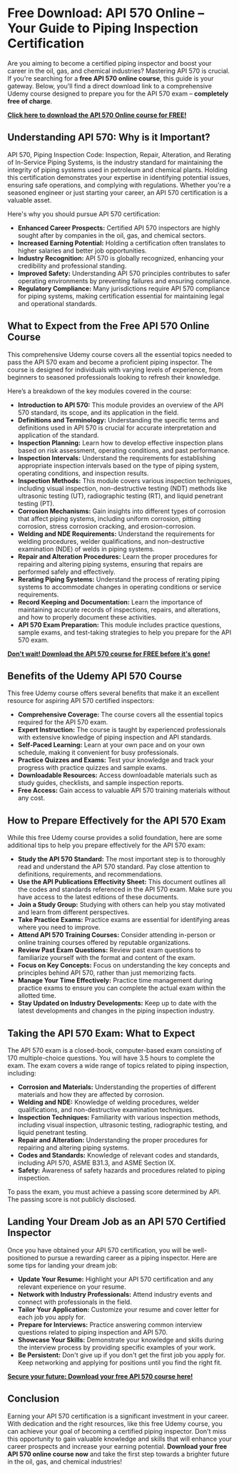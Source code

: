 # Free Download: API 570 Online – Your Guide to Piping Inspection Certification

Are you aiming to become a certified piping inspector and boost your career in the oil, gas, and chemical industries? Mastering API 570 is crucial. If you're searching for a **free API 570 online course**, this guide is your gateway. Below, you'll find a direct download link to a comprehensive Udemy course designed to prepare you for the API 570 exam – **completely free of charge**.

[**Click here to download the API 570 Online course for FREE!**](https://udemywork.com/api-570-online)

## Understanding API 570: Why is it Important?

API 570, Piping Inspection Code: Inspection, Repair, Alteration, and Rerating of In-Service Piping Systems, is the industry standard for maintaining the integrity of piping systems used in petroleum and chemical plants. Holding this certification demonstrates your expertise in identifying potential issues, ensuring safe operations, and complying with regulations. Whether you're a seasoned engineer or just starting your career, an API 570 certification is a valuable asset.

Here's why you should pursue API 570 certification:

*   **Enhanced Career Prospects:** Certified API 570 inspectors are highly sought after by companies in the oil, gas, and chemical sectors.
*   **Increased Earning Potential:** Holding a certification often translates to higher salaries and better job opportunities.
*   **Industry Recognition:** API 570 is globally recognized, enhancing your credibility and professional standing.
*   **Improved Safety:**  Understanding API 570 principles contributes to safer operating environments by preventing failures and ensuring compliance.
*   **Regulatory Compliance:** Many jurisdictions require API 570 compliance for piping systems, making certification essential for maintaining legal and operational standards.

## What to Expect from the Free API 570 Online Course

This comprehensive Udemy course covers all the essential topics needed to pass the API 570 exam and become a proficient piping inspector. The course is designed for individuals with varying levels of experience, from beginners to seasoned professionals looking to refresh their knowledge.

Here’s a breakdown of the key modules covered in the course:

*   **Introduction to API 570:** This module provides an overview of the API 570 standard, its scope, and its application in the field.
*   **Definitions and Terminology:** Understanding the specific terms and definitions used in API 570 is crucial for accurate interpretation and application of the standard.
*   **Inspection Planning:** Learn how to develop effective inspection plans based on risk assessment, operating conditions, and past performance.
*   **Inspection Intervals:** Understand the requirements for establishing appropriate inspection intervals based on the type of piping system, operating conditions, and inspection results.
*   **Inspection Methods:** This module covers various inspection techniques, including visual inspection, non-destructive testing (NDT) methods like ultrasonic testing (UT), radiographic testing (RT), and liquid penetrant testing (PT).
*   **Corrosion Mechanisms:** Gain insights into different types of corrosion that affect piping systems, including uniform corrosion, pitting corrosion, stress corrosion cracking, and erosion-corrosion.
*   **Welding and NDE Requirements:** Understand the requirements for welding procedures, welder qualifications, and non-destructive examination (NDE) of welds in piping systems.
*   **Repair and Alteration Procedures:** Learn the proper procedures for repairing and altering piping systems, ensuring that repairs are performed safely and effectively.
*   **Rerating Piping Systems:** Understand the process of rerating piping systems to accommodate changes in operating conditions or service requirements.
*   **Record Keeping and Documentation:** Learn the importance of maintaining accurate records of inspections, repairs, and alterations, and how to properly document these activities.
*   **API 570 Exam Preparation:** This module includes practice questions, sample exams, and test-taking strategies to help you prepare for the API 570 exam.

[**Don't wait! Download the API 570 course for FREE before it's gone!**](https://udemywork.com/api-570-online)

## Benefits of the Udemy API 570 Course

This free Udemy course offers several benefits that make it an excellent resource for aspiring API 570 certified inspectors:

*   **Comprehensive Coverage:** The course covers all the essential topics required for the API 570 exam.
*   **Expert Instruction:** The course is taught by experienced professionals with extensive knowledge of piping inspection and API standards.
*   **Self-Paced Learning:** Learn at your own pace and on your own schedule, making it convenient for busy professionals.
*   **Practice Quizzes and Exams:** Test your knowledge and track your progress with practice quizzes and sample exams.
*   **Downloadable Resources:** Access downloadable materials such as study guides, checklists, and sample inspection reports.
*   **Free Access:** Gain access to valuable API 570 training materials without any cost.

## How to Prepare Effectively for the API 570 Exam

While this free Udemy course provides a solid foundation, here are some additional tips to help you prepare effectively for the API 570 exam:

*   **Study the API 570 Standard:** The most important step is to thoroughly read and understand the API 570 standard. Pay close attention to definitions, requirements, and recommendations.
*   **Use the API Publications Effectivity Sheet:** This document outlines all the codes and standards referenced in the API 570 exam. Make sure you have access to the latest editions of these documents.
*   **Join a Study Group:** Studying with others can help you stay motivated and learn from different perspectives.
*   **Take Practice Exams:** Practice exams are essential for identifying areas where you need to improve.
*   **Attend API 570 Training Courses:** Consider attending in-person or online training courses offered by reputable organizations.
*   **Review Past Exam Questions:** Review past exam questions to familiarize yourself with the format and content of the exam.
*   **Focus on Key Concepts:** Focus on understanding the key concepts and principles behind API 570, rather than just memorizing facts.
*   **Manage Your Time Effectively:** Practice time management during practice exams to ensure you can complete the actual exam within the allotted time.
*   **Stay Updated on Industry Developments:** Keep up to date with the latest developments and changes in the piping inspection industry.

## Taking the API 570 Exam: What to Expect

The API 570 exam is a closed-book, computer-based exam consisting of 170 multiple-choice questions. You will have 3.5 hours to complete the exam. The exam covers a wide range of topics related to piping inspection, including:

*   **Corrosion and Materials:** Understanding the properties of different materials and how they are affected by corrosion.
*   **Welding and NDE:** Knowledge of welding procedures, welder qualifications, and non-destructive examination techniques.
*   **Inspection Techniques:** Familiarity with various inspection methods, including visual inspection, ultrasonic testing, radiographic testing, and liquid penetrant testing.
*   **Repair and Alteration:** Understanding the proper procedures for repairing and altering piping systems.
*   **Codes and Standards:** Knowledge of relevant codes and standards, including API 570, ASME B31.3, and ASME Section IX.
*   **Safety:** Awareness of safety hazards and procedures related to piping inspection.

To pass the exam, you must achieve a passing score determined by API. The passing score is not publicly disclosed.

## Landing Your Dream Job as an API 570 Certified Inspector

Once you have obtained your API 570 certification, you will be well-positioned to pursue a rewarding career as a piping inspector. Here are some tips for landing your dream job:

*   **Update Your Resume:** Highlight your API 570 certification and any relevant experience on your resume.
*   **Network with Industry Professionals:** Attend industry events and connect with professionals in the field.
*   **Tailor Your Application:** Customize your resume and cover letter for each job you apply for.
*   **Prepare for Interviews:** Practice answering common interview questions related to piping inspection and API 570.
*   **Showcase Your Skills:** Demonstrate your knowledge and skills during the interview process by providing specific examples of your work.
*   **Be Persistent:** Don't give up if you don't get the first job you apply for. Keep networking and applying for positions until you find the right fit.

[**Secure your future: Download your free API 570 course here!**](https://udemywork.com/api-570-online)

## Conclusion

Earning your API 570 certification is a significant investment in your career. With dedication and the right resources, like this free Udemy course, you can achieve your goal of becoming a certified piping inspector. Don't miss this opportunity to gain valuable knowledge and skills that will enhance your career prospects and increase your earning potential. **Download your free API 570 online course now** and take the first step towards a brighter future in the oil, gas, and chemical industries!
